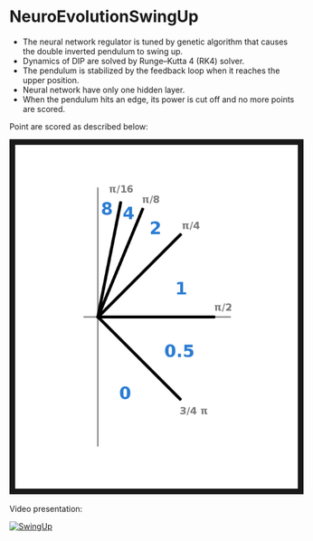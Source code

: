 # NeuroEvolutionSwingUp
* The neural network regulator is tuned by genetic algorithm that causes the double inverted pendulum to swing up.
* Dynamics of DIP are solved by Runge–Kutta 4 (RK4) solver. 
* The pendulum is stabilized by the feedback loop when it reaches the upper position.
* Neural network have only one hidden layer.
* When the pendulum hits an edge, its power is cut off and no more points are scored.

Point are scored as described below:

<img src=/img/angle_points.jpg alt="IMAGE ALT TEXT HERE" width="500" border="10" />

Video presentation:

[![SwingUp](http://img.youtube.com/vi/oSD7uSI1dF4/0.jpg)](http://www.youtube.com/watch?v=oSD7uSI1dF4 "SwingUp")
